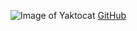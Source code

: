 ![Image of Yaktocat](https://octodex.github.com/images/yaktocat.png)
[GitHub](http://github.com/Karthi-55/markdown-portfolio)
